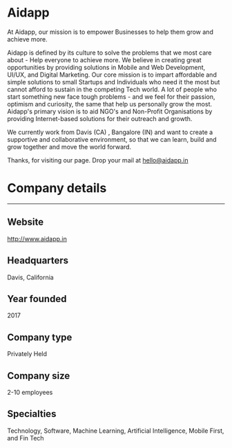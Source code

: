 # Aidapp
At Aidapp, our mission is to  empower Businesses to help them grow and achieve more. 

Aidapp is defined by its culture to solve the problems that we most care about - Help everyone to achieve more. We believe in creating great opportunities by providing solutions in Mobile and Web Development, UI/UX, and Digital Marketing. Our core mission is to impart affordable and simple solutions to small Startups and Individuals who need it the most but cannot afford to sustain in the competing Tech world. A lot of people who start something new face tough problems - and we feel for their passion, optimism and curiosity, the same that help us personally grow the most. 
Aidapp's primary vision is to aid NGO's and Non-Profit Organisations by providing Internet-based solutions for their outreach and growth.  

We currently work from Davis (CA) , Bangalore (IN) and  want to create a supportive and collaborative environment, so that we can learn, build and grow together and move the world forward. 

Thanks, for visiting our page. Drop your mail at hello@aidapp.in 

# Company details
--------
## Website
http://www.aidapp.in
## Headquarters
Davis, California

## Year founded
2017

## Company type
Privately Held

## Company size

2-10 employees

## Specialties

Technology, Software, Machine Learning, Artificial Intelligence, Mobile First, and Fin Tech

